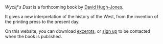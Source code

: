 
*Wyclif's Dust* is a forthcoming book by [David Hugh-Jones](author.md).

It gives a new interpretation of the history of the West, from the
invention of the printing press to the present day.

On this website, you can download [excerpts](excerpts.md), 
or [sign up](signup.md) to be contacted when the book is published.
